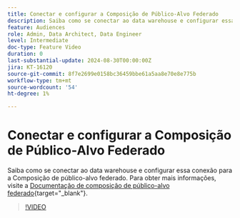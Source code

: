 ```yaml
---
title: Conectar e configurar a Composição de Público-Alvo Federado
description: Saiba como se conectar ao data warehouse e configurar essa conexão para a Composição de público-alvo federado.
feature: Audiences
role: Admin, Data Architect, Data Engineer
level: Intermediate
doc-type: Feature Video
duration: 0
last-substantial-update: 2024-08-30T00:00:00Z
jira: KT-16120
source-git-commit: 8f7e2699e0158bc36459bbe61a5aa8e70e8e775b
workflow-type: tm+mt
source-wordcount: '54'
ht-degree: 1%

---
```



# Conectar e configurar a Composição de Público-Alvo Federado

Saiba como se conectar ao data warehouse e configurar essa conexão para a Composição de público-alvo federado. Para obter mais informações, visite a [Documentação de composição de público-alvo federado](https://experienceleague.adobe.com/pt-br/docs/federated-audience-composition/using/home){target="_blank"}.

>[!VIDEO](https://video.tv.adobe.com/v/3433246/?learn=on)
